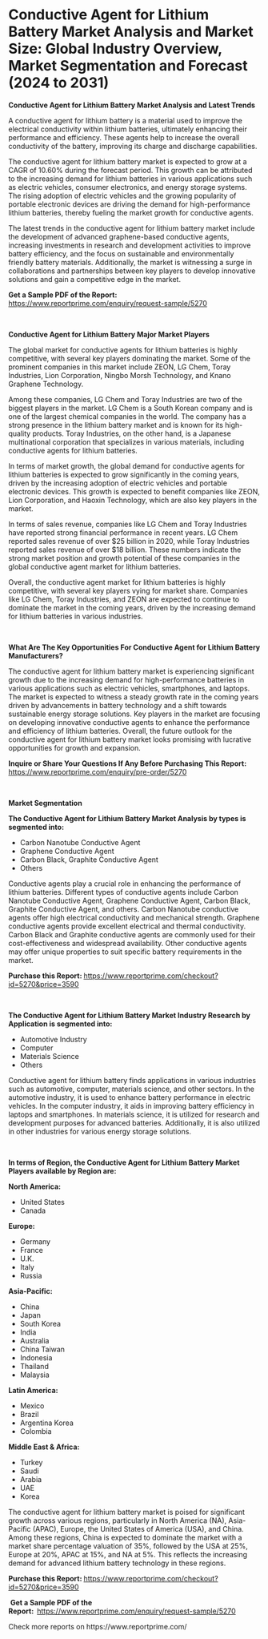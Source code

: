 <p><h1>Conductive Agent for Lithium Battery Market Analysis and Market Size: Global Industry Overview, Market Segmentation and Forecast (2024 to 2031)</h1></p><p><strong>Conductive Agent for Lithium Battery Market Analysis and Latest Trends</strong></p>
<p><p>A conductive agent for lithium battery is a material used to improve the electrical conductivity within lithium batteries, ultimately enhancing their performance and efficiency. These agents help to increase the overall conductivity of the battery, improving its charge and discharge capabilities.</p><p>The conductive agent for lithium battery market is expected to grow at a CAGR of 10.60% during the forecast period. This growth can be attributed to the increasing demand for lithium batteries in various applications such as electric vehicles, consumer electronics, and energy storage systems. The rising adoption of electric vehicles and the growing popularity of portable electronic devices are driving the demand for high-performance lithium batteries, thereby fueling the market growth for conductive agents.</p><p>The latest trends in the conductive agent for lithium battery market include the development of advanced graphene-based conductive agents, increasing investments in research and development activities to improve battery efficiency, and the focus on sustainable and environmentally friendly battery materials. Additionally, the market is witnessing a surge in collaborations and partnerships between key players to develop innovative solutions and gain a competitive edge in the market.</p></p>
<p><strong>Get a Sample PDF of the Report:&nbsp;</strong> <a href="https://www.reportprime.com/enquiry/request-sample/5270">https://www.reportprime.com/enquiry/request-sample/5270</a></p>
<p>&nbsp;</p>
<p><strong>Conductive Agent for Lithium Battery Major Market Players</strong></p>
<p><p>The global market for conductive agents for lithium batteries is highly competitive, with several key players dominating the market. Some of the prominent companies in this market include ZEON, LG Chem, Toray Industries, Lion Corporation, Ningbo Morsh Technology, and Knano Graphene Technology.</p><p>Among these companies, LG Chem and Toray Industries are two of the biggest players in the market. LG Chem is a South Korean company and is one of the largest chemical companies in the world. The company has a strong presence in the lithium battery market and is known for its high-quality products. Toray Industries, on the other hand, is a Japanese multinational corporation that specializes in various materials, including conductive agents for lithium batteries.</p><p>In terms of market growth, the global demand for conductive agents for lithium batteries is expected to grow significantly in the coming years, driven by the increasing adoption of electric vehicles and portable electronic devices. This growth is expected to benefit companies like ZEON, Lion Corporation, and Haoxin Technology, which are also key players in the market.</p><p>In terms of sales revenue, companies like LG Chem and Toray Industries have reported strong financial performance in recent years. LG Chem reported sales revenue of over $25 billion in 2020, while Toray Industries reported sales revenue of over $18 billion. These numbers indicate the strong market position and growth potential of these companies in the global conductive agent market for lithium batteries.</p><p>Overall, the conductive agent market for lithium batteries is highly competitive, with several key players vying for market share. Companies like LG Chem, Toray Industries, and ZEON are expected to continue to dominate the market in the coming years, driven by the increasing demand for lithium batteries in various industries.</p></p>
<p>&nbsp;</p>
<p><strong>What Are The Key Opportunities For Conductive Agent for Lithium Battery Manufacturers?</strong></p>
<p><p>The conductive agent for lithium battery market is experiencing significant growth due to the increasing demand for high-performance batteries in various applications such as electric vehicles, smartphones, and laptops. The market is expected to witness a steady growth rate in the coming years driven by advancements in battery technology and a shift towards sustainable energy storage solutions. Key players in the market are focusing on developing innovative conductive agents to enhance the performance and efficiency of lithium batteries. Overall, the future outlook for the conductive agent for lithium battery market looks promising with lucrative opportunities for growth and expansion.</p></p>
<p><strong>Inquire or Share Your Questions If Any Before Purchasing This Report:</strong> <a href="https://www.reportprime.com/enquiry/pre-order/5270">https://www.reportprime.com/enquiry/pre-order/5270</a></p>
<p>&nbsp;</p>
<p><strong>Market Segmentation</strong></p>
<p><strong>The Conductive Agent for Lithium Battery Market Analysis by types is segmented into:</strong></p>
<p><ul><li>Carbon Nanotube Conductive Agent</li><li>Graphene Conductive Agent</li><li>Carbon Black, Graphite Conductive Agent</li><li>Others</li></ul></p>
<p><p>Conductive agents play a crucial role in enhancing the performance of lithium batteries. Different types of conductive agents include Carbon Nanotube Conductive Agent, Graphene Conductive Agent, Carbon Black, Graphite Conductive Agent, and others. Carbon Nanotube conductive agents offer high electrical conductivity and mechanical strength. Graphene conductive agents provide excellent electrical and thermal conductivity. Carbon Black and Graphite conductive agents are commonly used for their cost-effectiveness and widespread availability. Other conductive agents may offer unique properties to suit specific battery requirements in the market.</p></p>
<p><strong>Purchase this Report:&nbsp;</strong><a href="https://www.reportprime.com/checkout?id=5270&price=3590">https://www.reportprime.com/checkout?id=5270&price=3590</a></p>
<p>&nbsp;</p>
<p><strong>The Conductive Agent for Lithium Battery Market Industry Research by Application is segmented into:</strong></p>
<p><ul><li>Automotive Industry</li><li>Computer</li><li>Materials Science</li><li>Others</li></ul></p>
<p><p>Conductive agent for lithium battery finds applications in various industries such as automotive, computer, materials science, and other sectors. In the automotive industry, it is used to enhance battery performance in electric vehicles. In the computer industry, it aids in improving battery efficiency in laptops and smartphones. In materials science, it is utilized for research and development purposes for advanced batteries. Additionally, it is also utilized in other industries for various energy storage solutions.</p></p>
<p>&nbsp;</p>
<p><strong>In terms of Region, the Conductive Agent for Lithium Battery Market Players available by Region are:</strong></p>
<p>
    <p> <strong> North America: </strong>
        <ul>
            <li>United States</li>
            <li>Canada</li>
        </ul>
        </p> 
    <p> <strong> Europe: </strong>
        <ul>
            <li>Germany</li>
            <li>France</li>
            <li>U.K.</li>
            <li>Italy</li>
            <li>Russia</li>
        </ul>
        </p> 
    <p> <strong> Asia-Pacific: </strong>
        <ul>
            <li>China</li>
            <li>Japan</li>
            <li>South Korea</li>
            <li>India</li>
            <li>Australia</li>
            <li>China Taiwan</li>
            <li>Indonesia</li>
            <li>Thailand</li>
            <li>Malaysia</li>
        </ul>
        </p> 
    <p> <strong> Latin America: </strong>
        <ul>
            <li>Mexico</li>
            <li>Brazil</li>
            <li>Argentina Korea</li>
            <li>Colombia</li>
        </ul>
        </p> 
    <p> <strong> Middle East & Africa: </strong>
        <ul>
            <li>Turkey</li>
            <li>Saudi</li>
            <li>Arabia</li>
            <li>UAE</li>
            <li>Korea</li>
        </ul>
    </p>
    </p>
<p><p>The conductive agent for lithium battery market is poised for significant growth across various regions, particularly in North America (NA), Asia-Pacific (APAC), Europe, the United States of America (USA), and China. Among these regions, China is expected to dominate the market with a market share percentage valuation of 35%, followed by the USA at 25%, Europe at 20%, APAC at 15%, and NA at 5%. This reflects the increasing demand for advanced lithium battery technology in these regions.</p></p>
<p><strong>Purchase this Report: </strong><a href="https://www.reportprime.com/checkout?id=5270&price=3590">https://www.reportprime.com/checkout?id=5270&price=3590</a></p>
<p>&nbsp;<strong>Get a Sample PDF of the Report:&nbsp;&nbsp;</strong><a href="https://www.reportprime.com/enquiry/request-sample/5270">https://www.reportprime.com/enquiry/request-sample/5270</a></p>
<p><strong></strong></p>
<p>Check more reports on https://www.reportprime.com/</p>